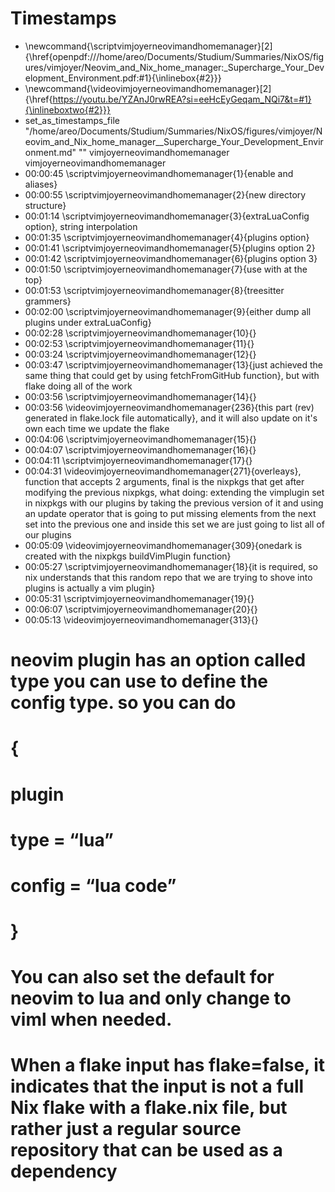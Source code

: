 # Timestamps
- \newcommand{\scriptvimjoyerneovimandhomemanager}[2]{\href{openpdf:///home/areo/Documents/Studium/Summaries/NixOS/figures/vimjoyer/Neovim_and_Nix_home_manager:_Supercharge_Your_Development_Environment.pdf:#1}{\inlinebox{#2}}}
- \newcommand{\videovimjoyerneovimandhomemanager}[2]{\href{https://youtu.be/YZAnJ0rwREA?si=eeHcEyGeqam_NQi7&t=#1}{\inlineboxtwo{#2}}}
- set_as_timestamps_file "/home/areo/Documents/Studium/Summaries/NixOS/figures/vimjoyer/Neovim_and_Nix_home_manager__Supercharge_Your_Development_Environment.md" "" vimjoyerneovimandhomemanager vimjoyerneovimandhomemanager
- 00:00:45 \scriptvimjoyerneovimandhomemanager{1}{enable and aliases}
- 00:00:55 \scriptvimjoyerneovimandhomemanager{2}{new directory structure}
- 00:01:14 \scriptvimjoyerneovimandhomemanager{3}{extraLuaConfig option}, string interpolation
- 00:01:35 \scriptvimjoyerneovimandhomemanager{4}{plugins option}
- 00:01:41 \scriptvimjoyerneovimandhomemanager{5}{plugins option 2}
- 00:01:42 \scriptvimjoyerneovimandhomemanager{6}{plugins option 3}
- 00:01:50 \scriptvimjoyerneovimandhomemanager{7}{use with at the top}
- 00:01:53 \scriptvimjoyerneovimandhomemanager{8}{treesitter grammers}
- 00:02:00 \scriptvimjoyerneovimandhomemanager{9}{either dump all plugins under extraLuaConfig}
- 00:02:28 \scriptvimjoyerneovimandhomemanager{10}{}
- 00:02:53 \scriptvimjoyerneovimandhomemanager{11}{}
- 00:03:24 \scriptvimjoyerneovimandhomemanager{12}{}
- 00:03:47 \scriptvimjoyerneovimandhomemanager{13}{just achieved the same thing that could get by using fetchFromGitHub function}, but with flake doing all of the work
- 00:03:56 \scriptvimjoyerneovimandhomemanager{14}{}
- 00:03:56 \videovimjoyerneovimandhomemanager{236}{this part (rev) generated in flake.lock file automatically}, and it will also update on it's own each time we update the flake
- 00:04:06 \scriptvimjoyerneovimandhomemanager{15}{}
- 00:04:07 \scriptvimjoyerneovimandhomemanager{16}{}
- 00:04:11 \scriptvimjoyerneovimandhomemanager{17}{}
- 00:04:31 \videovimjoyerneovimandhomemanager{271}{overleays}, function that accepts 2 arguments, final is the nixpkgs that get after modifying the previous nixpkgs, what doing: extending the vimplugin set in nixpkgs with our plugins by taking the previous version of it and using an update operator that is going to put missing elements from the next set into the previous one and inside this set we are just going to list all of our plugins
- 00:05:09 \videovimjoyerneovimandhomemanager{309}{onedark is created with the nixpkgs buildVimPlugin function}
- 00:05:27 \scriptvimjoyerneovimandhomemanager{18}{it is required, so nix understands that this random repo that we are trying to shove into plugins is actually a vim plugin}
- 00:05:31 \scriptvimjoyerneovimandhomemanager{19}{}
- 00:06:07 \scriptvimjoyerneovimandhomemanager{20}{}
- 00:05:13 \videovimjoyerneovimandhomemanager{313}{}
# neovim plugin has an option called type you can use to define the config type. so you can do 
# { 
#   plugin
#   type = “lua”
#   config = “lua code”
# } 
# You can also set the default for neovim to lua and only change to viml when needed.
# When a flake input has flake=false, it indicates that the input is not a full Nix flake with a flake.nix file, but rather just a regular source repository that can be used as a dependency
